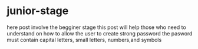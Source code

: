 # junior-stage
here post involve the begginer stage 
this post will help those who need to understand on how to allow the user to create strong password
the pasword must contain capital letters, small letters, numbers,and symbols 
